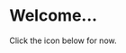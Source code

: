<script>
document.write(document.referrer);	
//if (document.referrer !== "https://t.co/Jw1oSbpaqE" && document.referrer.substr(0,22) !== "https://starbuckssangha.net") {
if (document.referrer !== "https://t.co/sIhzKriI7g") {	
//    window.location.href = "https://twitter.com/StarbucksSangha";
} else {
//    window.location.href = "https://starbuckssangha.net/second";
}	
</script>

# Welcome...

Click the icon below for now.
